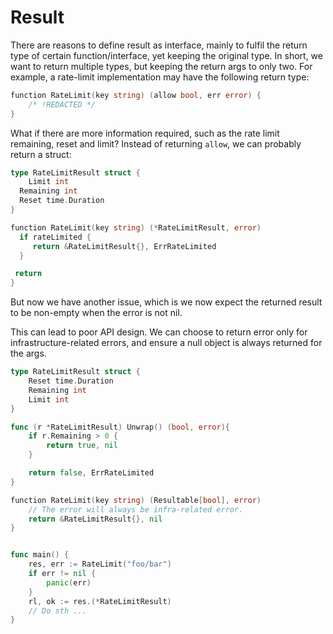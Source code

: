 # Result

 There are reasons to define result as interface, mainly to fulfil the return
 type of certain function/interface, yet keeping the original type.
 In short, we want to return multiple types, but keeping the return args to
 only two.
 For example, a rate-limit implementation may have the following return type:


 ```go
 function RateLimit(key string) (allow bool, err error) {
	 /* !REDACTED */
 }
 ```

 What if there are more information required, such as the rate limit
 remaining, reset and limit?
 Instead of returning `allow`, we can probably return a struct:

```go
type RateLimitResult struct {
 	Limit int
  Remaining int
  Reset time.Duration
}

function RateLimit(key string) (*RateLimitResult, error)
  if rateLimited {
 	 return &RateLimitResult{}, ErrRateLimited
  }

 return
}
```

But now we have another issue, which is we now expect the returned result to be non-empty when the error is not nil.

This can lead to poor API design. We can choose to return error only for infrastructure-related errors, and ensure a null object is always returned for the args.


```go
type RateLimitResult struct {
	Reset time.Duration
	Remaining int
	Limit int
}

func (r *RateLimitResult) Unwrap() (bool, error){
	if r.Remaining > 0 {
		return true, nil
	}

	return false, ErrRateLimited
}

function RateLimit(key string) (Resultable[bool], error)
	// The error will always be infra-related error.
 	return &RateLimitResult{}, nil
}


func main() {
	res, err := RateLimit("foo/bar")
	if err != nil {
		panic(err)
	}
	rl, ok := res.(*RateLimitResult)
	// Do sth ...
}
```
